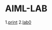 # AIML-LAB
1.[print](https://github.com/ShreyaKandhagatla/AIML-LAB/blob/main/print.ipynb)
2.[lab0](https://github.com/ShreyaKandhagatla/AIML-LAB/blob/main/LAB0(AIML).ipynb)
